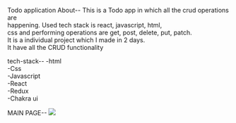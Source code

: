 Todo application
About--
This is a Todo app in which all the crud operations are <br/>
happening. Used tech stack is react, javascript, html, <br/>
css and performing operations are get, post, delete, put, patch.<br/>
It is a individual project which I made in 2 days.<br/>
It have all the CRUD functionality<br/>

tech-stack--
-html<br/>
-Css<br/>
-Javascript<br/>
-React<br/>
-Redux<br/>
-Chakra ui<br/>

MAIN PAGE--
<img src="https://miro.medium.com/max/1400/1*q9ytuylJQXMP-FaxjQyA1Q.jpeg"/>

